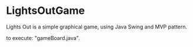 # LightsOutGame

 Lights Out is a simple graphical game, using Java Swing and MVP pattern.
 
to execute: "gameBoard.java".
 
